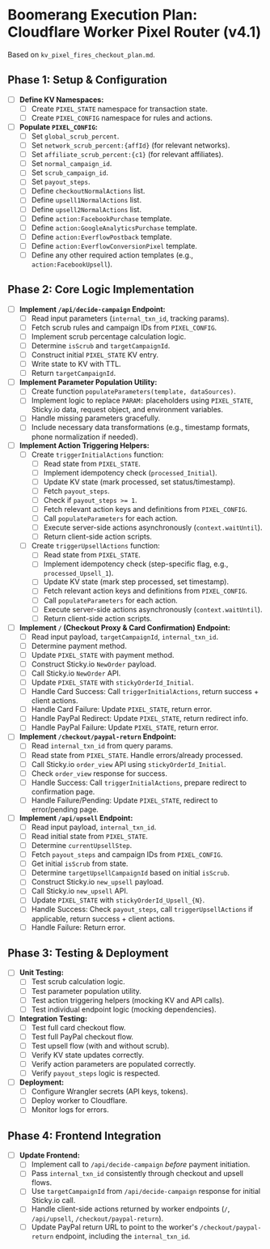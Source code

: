 # Boomerang Execution Plan: Cloudflare Worker Pixel Router (v4.1)

Based on `kv_pixel_fires_checkout_plan.md`.

## Phase 1: Setup & Configuration

-   [ ] **Define KV Namespaces:**
    -   [ ] Create `PIXEL_STATE` namespace for transaction state.
    -   [ ] Create `PIXEL_CONFIG` namespace for rules and actions.
-   [ ] **Populate `PIXEL_CONFIG`:**
    -   [ ] Set `global_scrub_percent`.
    -   [ ] Set `network_scrub_percent:{affId}` (for relevant networks).
    -   [ ] Set `affiliate_scrub_percent:{c1}` (for relevant affiliates).
    -   [ ] Set `normal_campaign_id`.
    -   [ ] Set `scrub_campaign_id`.
    -   [ ] Set `payout_steps`.
    -   [ ] Define `checkoutNormalActions` list.
    -   [ ] Define `upsell1NormalActions` list.
    -   [ ] Define `upsell2NormalActions` list.
    -   [ ] Define `action:FacebookPurchase` template.
    -   [ ] Define `action:GoogleAnalyticsPurchase` template.
    -   [ ] Define `action:EverflowPostback` template.
    -   [ ] Define `action:EverflowConversionPixel` template.
    -   [ ] Define any other required action templates (e.g., `action:FacebookUpsell`).

## Phase 2: Core Logic Implementation

-   [ ] **Implement `/api/decide-campaign` Endpoint:**
    -   [ ] Read input parameters (`internal_txn_id`, tracking params).
    -   [ ] Fetch scrub rules and campaign IDs from `PIXEL_CONFIG`.
    -   [ ] Implement scrub percentage calculation logic.
    -   [ ] Determine `isScrub` and `targetCampaignId`.
    -   [ ] Construct initial `PIXEL_STATE` KV entry.
    -   [ ] Write state to KV with TTL.
    -   [ ] Return `targetCampaignId`.
-   [ ] **Implement Parameter Population Utility:**
    -   [ ] Create function `populateParameters(template, dataSources)`.
    -   [ ] Implement logic to replace `PARAM:` placeholders using `PIXEL_STATE`, Sticky.io data, request object, and environment variables.
    -   [ ] Handle missing parameters gracefully.
    -   [ ] Include necessary data transformations (e.g., timestamp formats, phone normalization if needed).
-   [ ] **Implement Action Triggering Helpers:**
    -   [ ] Create `triggerInitialActions` function:
        -   [ ] Read state from `PIXEL_STATE`.
        -   [ ] Implement idempotency check (`processed_Initial`).
        -   [ ] Update KV state (mark processed, set status/timestamp).
        -   [ ] Fetch `payout_steps`.
        -   [ ] Check if `payout_steps >= 1`.
        -   [ ] Fetch relevant action keys and definitions from `PIXEL_CONFIG`.
        -   [ ] Call `populateParameters` for each action.
        -   [ ] Execute server-side actions asynchronously (`context.waitUntil`).
        -   [ ] Return client-side action scripts.
    -   [ ] Create `triggerUpsellActions` function:
        -   [ ] Read state from `PIXEL_STATE`.
        -   [ ] Implement idempotency check (step-specific flag, e.g., `processed_Upsell_1`).
        -   [ ] Update KV state (mark step processed, set timestamp).
        -   [ ] Fetch relevant action keys and definitions from `PIXEL_CONFIG`.
        -   [ ] Call `populateParameters` for each action.
        -   [ ] Execute server-side actions asynchronously (`context.waitUntil`).
        -   [ ] Return client-side action scripts.
-   [ ] **Implement `/` (Checkout Proxy & Card Confirmation) Endpoint:**
    -   [ ] Read input payload, `targetCampaignId`, `internal_txn_id`.
    -   [ ] Determine payment method.
    -   [ ] Update `PIXEL_STATE` with payment method.
    -   [ ] Construct Sticky.io `NewOrder` payload.
    -   [ ] Call Sticky.io `NewOrder` API.
    -   [ ] Update `PIXEL_STATE` with `stickyOrderId_Initial`.
    -   [ ] Handle Card Success: Call `triggerInitialActions`, return success + client actions.
    -   [ ] Handle Card Failure: Update `PIXEL_STATE`, return error.
    -   [ ] Handle PayPal Redirect: Update `PIXEL_STATE`, return redirect info.
    -   [ ] Handle PayPal Failure: Update `PIXEL_STATE`, return error.
-   [ ] **Implement `/checkout/paypal-return` Endpoint:**
    -   [ ] Read `internal_txn_id` from query params.
    -   [ ] Read state from `PIXEL_STATE`. Handle errors/already processed.
    -   [ ] Call Sticky.io `order_view` API using `stickyOrderId_Initial`.
    -   [ ] Check `order_view` response for success.
    -   [ ] Handle Success: Call `triggerInitialActions`, prepare redirect to confirmation page.
    -   [ ] Handle Failure/Pending: Update `PIXEL_STATE`, redirect to error/pending page.
-   [ ] **Implement `/api/upsell` Endpoint:**
    -   [ ] Read input payload, `internal_txn_id`.
    -   [ ] Read initial state from `PIXEL_STATE`.
    -   [ ] Determine `currentUpsellStep`.
    -   [ ] Fetch `payout_steps` and campaign IDs from `PIXEL_CONFIG`.
    -   [ ] Get initial `isScrub` from state.
    -   [ ] Determine `targetUpsellCampaignId` based on initial `isScrub`.
    -   [ ] Construct Sticky.io `new_upsell` payload.
    -   [ ] Call Sticky.io `new_upsell` API.
    -   [ ] Update `PIXEL_STATE` with `stickyOrderId_Upsell_{N}`.
    -   [ ] Handle Success: Check `payout_steps`, call `triggerUpsellActions` if applicable, return success + client actions.
    -   [ ] Handle Failure: Return error.

## Phase 3: Testing & Deployment

-   [ ] **Unit Testing:**
    -   [ ] Test scrub calculation logic.
    -   [ ] Test parameter population utility.
    -   [ ] Test action triggering helpers (mocking KV and API calls).
    -   [ ] Test individual endpoint logic (mocking dependencies).
-   [ ] **Integration Testing:**
    -   [ ] Test full card checkout flow.
    -   [ ] Test full PayPal checkout flow.
    -   [ ] Test upsell flow (with and without scrub).
    -   [ ] Verify KV state updates correctly.
    -   [ ] Verify action parameters are populated correctly.
    -   [ ] Verify `payout_steps` logic is respected.
-   [ ] **Deployment:**
    -   [ ] Configure Wrangler secrets (API keys, tokens).
    -   [ ] Deploy worker to Cloudflare.
    -   [ ] Monitor logs for errors.

## Phase 4: Frontend Integration

-   [ ] **Update Frontend:**
    -   [ ] Implement call to `/api/decide-campaign` *before* payment initiation.
    -   [ ] Pass `internal_txn_id` consistently through checkout and upsell flows.
    -   [ ] Use `targetCampaignId` from `/api/decide-campaign` response for initial Sticky.io call.
    -   [ ] Handle client-side actions returned by worker endpoints (`/`, `/api/upsell`, `/checkout/paypal-return`).
    -   [ ] Update PayPal return URL to point to the worker's `/checkout/paypal-return` endpoint, including the `internal_txn_id`.